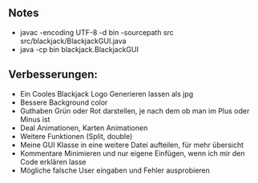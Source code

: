 ## Notes

- javac -encoding UTF-8 -d bin -sourcepath src src/blackjack/BlackjackGUI.java
- java -cp bin blackjack.BlackjackGUI

## Verbesserungen:

- Ein Cooles Blackjack Logo Generieren lassen als jpg
- Bessere Background color
- Guthaben Grün oder Rot darstellen, je nach dem ob man im Plus oder Minus ist
- Deal Animationen, Karten Animationen
- Weitere Funktionen (Split, double)
- Meine GUI Klasse in eine weitere Datei aufteilen, für mehr übersicht
- Kommentare Minimieren und nur eigene Einfügen, wenn ich mir den Code erklären lasse
- Mögliche falsche User eingaben und Fehler ausprobieren
